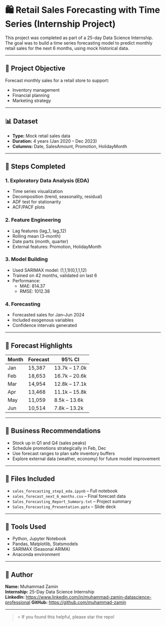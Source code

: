 
# 🛍️ Retail Sales Forecasting with Time Series (Internship Project)

This project was completed as part of a 25-day Data Science Internship. The goal was to build a time series forecasting model to predict monthly retail sales for the next 6 months, using mock historical data.

---

## 📌 Project Objective

Forecast monthly sales for a retail store to support:
- Inventory management
- Financial planning
- Marketing strategy

---

## 📊 Dataset

- **Type:** Mock retail sales data
- **Duration:** 4 years (Jan 2020 – Dec 2023)
- **Columns:** Date, SalesAmount, Promotion, HolidayMonth

---

## 🧱 Steps Completed

### 1. Exploratory Data Analysis (EDA)
- Time series visualization
- Decomposition (trend, seasonality, residual)
- ADF test for stationarity
- ACF/PACF plots

### 2. Feature Engineering
- Lag features (lag_1, lag_12)
- Rolling mean (3-month)
- Date parts (month, quarter)
- External features: Promotion, HolidayMonth

### 3. Model Building
- Used SARIMAX model: (1,1,1)(0,1,1,12)
- Trained on 42 months, validated on last 6
- Performance:
  - MAE: 814.37
  - RMSE: 1012.38

### 4. Forecasting
- Forecasted sales for Jan–Jun 2024
- Included exogenous variables
- Confidence intervals generated

---

## 🔮 Forecast Highlights

| Month | Forecast | 95% CI             |
|-------|----------|--------------------|
| Jan   | 15,387   | 13.7k – 17.0k       |
| Feb   | 18,653   | 16.7k – 20.6k       |
| Mar   | 14,954   | 12.8k – 17.1k       |
| Apr   | 13,468   | 11.1k – 15.8k       |
| May   | 11,059   | 8.5k – 13.6k        |
| Jun   | 10,514   | 7.8k – 13.2k        |

---

## 📌 Business Recommendations

- Stock up in Q1 and Q4 (sales peaks)
- Schedule promotions strategically in Feb, Dec
- Use forecast ranges to plan safe inventory buffers
- Explore external data (weather, economy) for future model improvement

---

## 📁 Files Included

- `sales_forecasting_step1_eda.ipynb` – Full notebook
- `sales_forecast_next_6_months.csv` – Final forecast data
- `Sales_Forecasting_Report_Summary.txt` – Project summary
- `Sales_Forecasting_Presentation.pptx` – Slide deck

---

## 🚀 Tools Used

- Python, Jupyter Notebook
- Pandas, Matplotlib, Statsmodels
- SARIMAX (Seasonal ARIMA)
- Anaconda environment

---

## 🧠 Author

**Name:** Muhammad Zamin  
**Internship:** 25-Day Data Science Internship  
**LinkedIn:** https://www.linkedin.com/in/muhammad-zamin-datascience-professional 
**GitHub:** https://github.com/muhammad-zamin

---

> ⭐ If you found this helpful, please star the repo!
